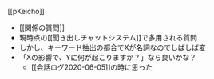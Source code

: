 
[[pKeicho]]
- [[関係の質問]]
- 現時点の[[聞き出しチャットシステム]]で多用される質問
- しかし、キーワード抽出の都合でXが名詞なのでしばしば変
- 「Xの影響で、Yに何が起こりますか？」なら良いかな？
    - [[会話ログ2020-06-05]]の時に思った
